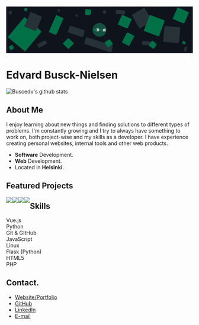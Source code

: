 ![Edvard Busck-Nielsen](https://github.com/Buscedv/Buscedv/blob/master/bgfinal.jpg?raw=true "Edvard Busck-Nielsen")
# Edvard Busck-Nielsen

![Buscedv's github stats](https://github-stats.vercel.app/api?username=buscedv&show_icons=true&title_color=0d7147&icon_color=0d7147&text_color=bab9ba&bg_color=10141c)



## About Me
I enjoy learning about new things and finding solutions to different types of problems. I'm constantly growing and I try to always have something to work on, both project-wise and my skills as a developer. I have experience creating personal websites, internal tools and other web products.

- **Software** Development.
- **Web** Development.
- Located in **Helsinki**.

## Featured Projects
<a href="https://github.com/Buscedv/Ask">
  <img align="left" src="https://github-stats.vercel.app/api/pin/?username=buscedv&repo=Ask" />
</a>
<a href="https://github.com/Buscedv/Docual">
  <img align="left" src="https://github-stats.vercel.app/api/pin/?username=buscedv&repo=Docual" />
</a>
<a href="https://github.com/Buscedv/Boilercrate">
  <img align="left" src="https://github-stats.vercel.app/api/pin/?username=buscedv&repo=Boilercrate" />
</a>
<a href="https://github.com/Buscedv/abnormal-expressions">
  <img align="left" src="https://github-stats.vercel.app/api/pin/?username=buscedv&repo=Abnormal-Expressions" />
</a>

## Skills
Vue.js<br/>
Python<br/>
Git & GItHub<br/>
JavaScript<br/>
Linux<br/>
Flask (Python)<br/>
HTML5<br/>
PHP

## Contact.
- [Website/Portfolio](https://edvard.dev)
- [GitHub](https://github.com/Buscedv)
- [LinkedIn](https://linkedin.com/in/edvard-busck-nielsen)
- [E-mail](mailto:me@edvard.io)
